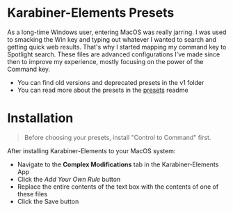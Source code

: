 # Karabiner-Elements Presets
As a long-time Windows user, entering MacOS was really jarring. I was used to smacking the Win key and typing out whatever I wanted to search and getting quick web results. That's why I started mapping my command key to Spotlight search. These files are advanced configurations I've made since then to improve my experience, mostly focusing on the power of the Command key.

- You can find old versions and deprecated presets in the v1 folder
- You can read more about the presets in the [presets](PRESETS.md) readme

# Installation
> Before choosing your presets, install "Control to Command" first.

After installing Karabiner-Elements to your MacOS system:
- Navigate to the **Complex Modifications** tab in the Karabiner-Elements App
- Click the *Add Your Own Rule* button
- Replace the entire contents of the text box with the contents of one of these files
- Click the Save button
